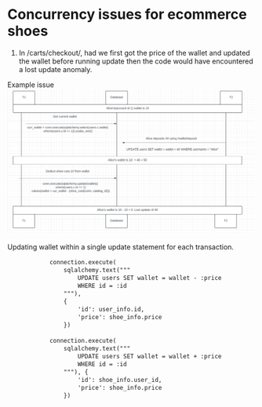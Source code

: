 # Concurrency issues for ecommerce shoes

1. In /carts/checkout/, had we first got the price of the wallet and updated the wallet before running update then the code would have encountered a lost update anomaly.

Example issue
![Example1](./concurrency1.png)

Updating wallet within a single update statement for each transaction.
```
            connection.execute(
                sqlalchemy.text("""
                    UPDATE users SET wallet = wallet - :price
                    WHERE id = :id
                """), 
                {
                    'id': user_info.id,
                    'price': shoe_info.price
                })

            connection.execute(
                sqlalchemy.text("""
                    UPDATE users SET wallet = wallet + :price
                    WHERE id = :id
                """), {
                    'id': shoe_info.user_id,
                    'price': shoe_info.price
                })
```
